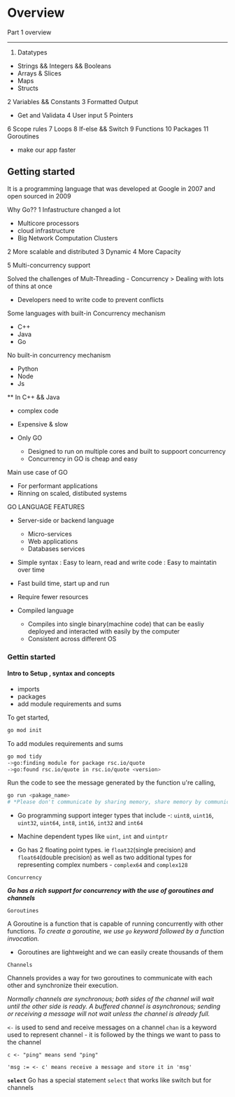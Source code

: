 # Overview

Part 1 overview

--------------

1. Datatypes

- Strings && Integers && Booleans
- Arrays & Slices
- Maps
- Structs
  
2 Variables && Constants
3 Formatted Output

- Get and Validata
4 User input
5 Pointers

6 Scope rules
7 Loops
8 If-else && Switch
9 Functions
10 Packages
11 Goroutines

- make our app faster

## Getting started

It is a programming language that was developed at Google in 2007 and open sourced in 2009

Why Go??
 1 Infastructure changed a lot

- Multicore processors
- cloud infrastructure
- Big Network Computation Clusters

2 More scalable and distributed
3 Dynamic
4 More Capacity

5 Multi-concurrency support

Solved the challenges of Mult-Threading - Concurrency > Dealing with lots of thins at once
  
- Developers need to write code to prevent conflicts

Some languages with built-in Concurrency mechanism

- C++
- Java
- Go

No built-in concurrency mechanism

- Python
- Node
- Js

** In C++ && Java

- complex code
- Expensive & slow

- Only GO
  - Designed to run on multiple cores and built to suppoort concurrency
  - Concurrency in GO is cheap and easy
  
Main use case of GO

- For performant applications
- Rinning on scaled, distibuted systems

GO LANGUAGE FEATURES

- Server-side or backend language
  - Micro-services
  - Web applications
  - Databases services

- Simple syntax : Easy to learn, read and write code : Easy to maintatin over time

- Fast build time, start up and run
- Require fewer resources
- Compiled language
  - Compiles into single binary(machine code) that can be easliy deployed and interacted with easily by the computer
  - Consistent across different OS

### Gettin started

#### Intro to Setup , syntax and concepts

- imports
- packages
- add module requirements and sums

To get started,

 ```sh
 go mod init
 ```

To add modules requirements and sums

```sh
go mod tidy
->go:finding module for package rsc.io/quote
->go:found rsc.io/quote in rsc.io/quote <version>
```

Run the code to see the message generated by the function u're calling,

```sh
go run <pakage_name>
# *Please don't communicate by sharing memory, share memory by communicating
```

- Go programming support integer types that include -:
`uint8`, `uint16`, `uint32`, `uint64`, `int8`, `int16`, `int32` and `int64`

- Machine dependent types like `uint`, `int` and `uintptr`

- Go has 2 floating point types. ie `float32`(single precision) and `float64`(double precision) as well as two additional types for representing complex numbers - `complex64` and `complex128`

`Concurrency`

_**Go has a rich support for concurrency with the use of goroutines and channels**_

`Goroutines`

A Goroutine is a function that is capable of running concurrently with other functions.
_To create a goroutine, we use `go` keyword followed by a function invocation._

- Goroutines are lightweight and we can easily create
thousands of them

`Channels`

Channels provides a way for two goroutines to communicate with each other and synchronize their execution.

_Normally channels are synchronous; both sides of the
channel will wait until the other side is ready. A
buffered channel is asynchronous; sending or receiving
a message will not wait unless the channel is already
full._

`<-` is used to send and receive messages on a channel
`chan` is a keyword used to represent channel - it is followed by the things we want to pass to the channel

`c <- "ping" means send "ping"`

`'msg := <- c' means receive a message and store it in 'msg'`

**`select`**
Go has a special statement `select` that works like switch but for channels
